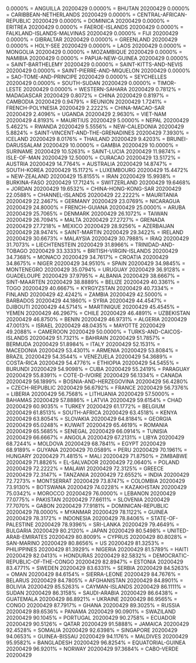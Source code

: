 0.0000% = ANGUILLA 20200429 
0.0000% = BHUTAN 20200429 
0.0000% = CARIBBEAN-NETHERLANDS 20200429 
0.0000% = CENTRAL-AFRICAN-REPUBLIC 20200429 
0.0000% = DOMINICA 20200429 
0.0000% = ERITREA 20200429 
0.0000% = FAEROE-ISLANDS 20200429 
0.0000% = FALKLAND-ISLANDS-MALVINAS 20200429 
0.0000% = FIJI 20200429 
0.0000% = GIBRALTAR 20200429 
0.0000% = GREENLAND 20200429 
0.0000% = HOLY-SEE 20200429 
0.0000% = LAOS 20200429 
0.0000% = MONGOLIA 20200429 
0.0000% = MOZAMBIQUE 20200429 
0.0000% = NAMIBIA 20200429 
0.0000% = PAPUA-NEW-GUINEA 20200429 
0.0000% = SAINT-BARTHELEMY 20200429 
0.0000% = SAINT-KITTS-AND-NEVIS 20200429 
0.0000% = SAINT-PIERRE-AND-MIQUELON 20200429 
0.0000% = SAO-TOME-AND-PRINCIPE 20200429 
0.0000% = SEYCHELLES 20200429 
0.0000% = SOUTH-SUDAN 20200429 
0.0000% = TIMOR-LESTE 20200429 
0.0000% = WESTERN-SAHARA 20200429 
0.7812% = MADAGASCAR 20200429 
0.8072% = CHINA 20200429 
0.8197% = CAMBODIA 20200429 
0.9479% = REUNION 20200429 
1.7241% = FRENCH-POLYNESIA 20200429 
2.2222% = CHINA-MACAO-SAR 20200429 
2.4096% = UGANDA 20200429 
2.9630% = VIET-NAM 20200429 
4.8193% = MAURITIUS 20200429 
5.0000% = NEPAL 20200429 
5.4622% = RWANDA 20200429 
5.5556% = NEW-CALEDONIA 20200429 
5.8824% = SAINT-VINCENT-AND-THE-GRENADINES 20200429 
7.3930% = ICELAND 20200429 
8.0176% = THAILAND 20200429 
9.4203% = BRUNEI-DARUSSALAM 20200429 
10.0000% = GAMBIA 20200429 
10.0000% = SURINAME 20200429 
10.5263% = SAINT-LUCIA 20200429 
11.9874% = ISLE-OF-MAN 20200429 
12.5000% = CURACAO 20200429 
13.5172% = AUSTRIA 20200429 
14.7764% = AUSTRALIA 20200429 
14.8747% = SOUTH-KOREA 20200429 
15.1172% = LUXEMBOURG 20200429 
15.4472% = NEW-ZEALAND 20200429 
15.8155% = IRAN 20200429 
15.9938% = BURKINA-FASO 20200429 
17.7124% = SWITZERLAND 20200429 
19.6468% = JORDAN 20200429 
19.6532% = CHINA-HONG-KONG-SAR 20200429 
22.0588% = CHANNEL-ISLANDS 20200429 
22.2222% = MAURITANIA 20200429 
22.2467% = GERMANY 20200429 
23.0769% = NICARAGUA 20200429 
24.8000% = FRENCH-GUIANA 20200429 
25.0000% = ARUBA 20200429 
25.7065% = DENMARK 20200429 
26.1072% = TAIWAN 20200429 
26.7094% = MALTA 20200429 
27.2727% = GRENADA 20200429 
27.7218% = MEXICO 20200429 
28.9256% = AZERBAIJAN 20200429 
28.9474% = SAINT-MARTIN 20200429 
29.3422% = IRELAND 20200429 
30.6673% = MALAYSIA 20200429 
30.7988% = IRAQ 20200429 
31.7073% = LIECHTENSTEIN 20200429 
31.8966% = TRINIDAD-AND-TOBAGO 20200429 
33.3333% = BRITISH-VIRGIN-ISLANDS 20200429 
34.7368% = MONACO 20200429 
34.7617% = CROATIA 20200429 
34.8675% = NIGER 20200429 
34.9510% = SPAIN 20200429 
34.9845% = MONTENEGRO 20200429 
35.0794% = URUGUAY 20200429 
36.9128% = GUADELOUPE 20200429 
37.9795% = ALBANIA 20200429 
38.6667% = SINT-MAARTEN 20200429 
38.8889% = BELIZE 20200429 
40.3361% = TOGO 20200429 
40.6667% = KYRGYZSTAN 20200429 
40.7334% = FINLAND 20200429 
42.4242% = ZAMBIA 20200429 
42.5000% = BARBADOS 20200429 
44.1860% = SYRIA 20200429 
44.4547% = DJIBOUTI 20200429 
44.5714% = MARTINIQUE 20200429 
45.4545% = YEMEN 20200429 
46.2967% = CHILE 20200429 
46.4891% = UZBEKISTAN 20200429 
46.8750% = BENIN 20200429 
46.9731% = ALGERIA 20200429 
47.0013% = ISRAEL 20200429 
48.0435% = MAYOTTE 20200429 
49.2088% = CAMEROON 20200429 
50.0000% = TURKS-AND-CAICOS-ISLANDS 20200429 
51.7321% = BAHRAIN 20200429 
51.7857% = BERMUDA 20200429 
51.8984% = ITALY 20200429 
52.1531% = MACEDONIA 20200429 
53.4301% = ARMENIA 20200429 
53.8084% = BRAZIL 20200429 
54.3544% = VENEZUELA 20200429 
54.3689% = COSTA-RICA 20200429 
54.4776% = ETHIOPIA 20200429 
54.5455% = BURUNDI 20200429 
54.9098% = CUBA 20200429 
55.2419% = PARAGUAY 20200429 
55.8391% = COTE-D-IVOIRE 20200429 
56.1334% = CANADA 20200429 
56.1899% = BOSNIA-AND-HERZEGOVINA 20200429 
56.4280% = CZECH-REPUBLIC 20200429 
56.6792% = FRANCE 20200429 
56.7376% = LIBERIA 20200429 
56.7568% = LITHUANIA 20200429 
57.5000% = BAHAMAS 20200429 
57.8886% = LATVIA 20200429 
59.6154% = CHAD 20200429 
60.9035% = TURKEY 20200429 
61.1772% = BELGIUM 20200429 
61.8513% = SOUTH-AFRICA 20200429 
63.4518% = KENYA 20200429 
63.8054% = SLOVAKIA 20200429 
64.8184% = GEORGIA 20200429 
65.0248% = KUWAIT 20200429 
65.4619% = ROMANIA 20200429 
65.5685% = SENEGAL 20200429 
66.0914% = TUNISIA 20200429 
66.6667% = ANGOLA 20200429 
67.2131% = LIBYA 20200429 
68.7244% = MOLDOVA 20200429 
68.7841% = EGYPT 20200429 
68.9189% = GUYANA 20200429 
70.0589% = PERU 20200429 
70.1961% = HUNGARY 20200429 
71.4815% = MALI 20200429 
71.8750% = ZIMBABWE 20200429 
71.8826% = EL-SALVADOR 20200429 
72.0640% = POLAND 20200429 
72.2222% = MALAWI 20200429 
72.3125% = GREECE 20200429 
72.3147% = TANZANIA 20200429 
72.6552% = INDIA 20200429 
72.7273% = MONTSERRAT 20200429 
73.8747% = COLOMBIA 20200429 
73.9130% = BOTSWANA 20200429 
74.0228% = KAZAKHSTAN 20200429 
75.0342% = MOROCCO 20200429 
76.0000% = LEBANON 20200429 
77.0775% = PAKISTAN 20200429 
77.6611% = SLOVENIA 20200429 
77.7070% = GABON 20200429 
77.9181% = DOMINICAN-REPUBLIC 20200429 
78.0000% = MYANMAR 20200429 
78.1122% = GUINEA 20200429 
78.3172% = INDONESIA 20200429 
78.8406% = STATE-OF-PALESTINE 20200429 
78.9396% = SRI-LANKA 20200429 
79.4649% = BULGARIA 20200429 
80.2120% = JAPAN 20200429 
80.5498% = UNITED-ARAB-EMIRATES 20200429 
80.8009% = CYPRUS 20200429 
80.8028% = SAN-MARINO 20200429 
80.8656% = US 20200429 
81.3253% = PHILIPPINES 20200429 
81.3929% = NIGERIA 20200429 
81.5789% = HAITI 20200429 
82.0413% = HONDURAS 20200429 
82.5832% = DEMOCRATIC-REPUBLIC-OF-THE-CONGO 20200429 
82.8947% = ESTONIA 20200429 
83.4771% = SWEDEN 20200429 
83.6331% = SERBIA 20200429 
84.5263% = OMAN 20200429 
84.6154% = SIERRA-LEONE 20200429 
84.7676% = BELARUS 20200429 
84.7805% = AFGHANISTAN 20200429 
84.8901% = BOLIVIA 20200429 
85.5263% = CAYMAN-ISLANDS 20200429 
86.1111% = SUDAN 20200429 
86.3158% = SAUDI-ARABIA 20200429 
86.6438% = GUATEMALA 20200429 
86.8921% = UKRAINE 20200429 
86.9565% = CONGO 20200429 
87.7917% = GHANA 20200429 
89.3025% = RUSSIA 20200429 
89.6536% = PANAMA 20200429 
90.0901% = SWAZILAND 20200429 
90.1045% = PORTUGAL 20200429 
90.2758% = ECUADOR 20200429 
90.5126% = QATAR 20200429 
91.5888% = JAMAICA 20200429 
92.4528% = SOMALIA 20200429 
92.6398% = SINGAPORE 20200429 
94.0653% = GUINEA-BISSAU 20200429 
94.1176% = MALDIVES 20200429 
95.9582% = BANGLADESH 20200429 
96.8254% = EQUATORIAL-GUINEA 20200429 
96.9201% = NORWAY 20200429 
97.3684% = CABO-VERDE 20200429 
